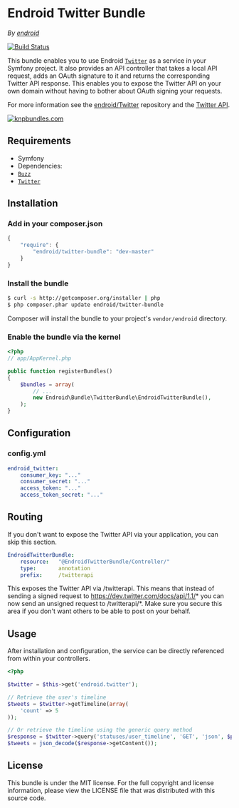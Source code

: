 Endroid Twitter Bundle
======================

*By [endroid](http://endroid.nl/)*

[![Build Status](https://secure.travis-ci.org/endroid/EndroidTwitterBundle.png)](http://travis-ci.org/endroid/EndroidTwitterBundle)

This bundle enables you to use Endroid [`Twitter`](https://github.com/endroid/Twitter) as a service in your Symfony project.
It also provides an API controller that takes a local API request, adds an OAuth signature to it and returns the corresponding
Twitter API response. This enables you to expose the Twitter API on your own domain without having to bother about OAuth
signing your requests.

For more information see the [endroid/Twitter](https://github.com/endroid/Twitter) repository and the [Twitter API](https://dev.twitter.com/docs/api/1.1).

[![knpbundles.com](http://knpbundles.com/endroid/EndroidTwitterBundle/badge-short)](http://knpbundles.com/endroid/EndroidTwitterBundle)

## Requirements

* Symfony
* Dependencies:
 * [`Buzz`](https://github.com/kriswallsmith/Buzz)
 * [`Twitter`](https://github.com/endroid/Twitter)

## Installation

### Add in your composer.json

```js
{
    "require": {
        "endroid/twitter-bundle": "dev-master"
    }
}
```

### Install the bundle

``` bash
$ curl -s http://getcomposer.org/installer | php
$ php composer.phar update endroid/twitter-bundle
```

Composer will install the bundle to your project's `vendor/endroid` directory.

### Enable the bundle via the kernel

``` php
<?php
// app/AppKernel.php

public function registerBundles()
{
    $bundles = array(
        // ...
        new Endroid\Bundle\TwitterBundle\EndroidTwitterBundle(),
    );
}
```

## Configuration

### config.yml

```yaml
endroid_twitter:
    consumer_key: "..."
    consumer_secret: "..."
    access_token: "..."
    access_token_secret: "..."
```

## Routing

If you don't want to expose the Twitter API via your application, you can skip this section.

``` yml
EndroidTwitterBundle:
    resource:	"@EndroidTwitterBundle/Controller/"
    type:		annotation
    prefix:		/twitterapi
```

This exposes the Twitter API via <yourdomain>/twitterapi. This means that instead of sending a signed request to
https://dev.twitter.com/docs/api/1.1/* you can now send an unsigned request to <yourdomain>/twitterapi/*. Make sure you
secure this area if you don't want others to be able to post on your behalf.

## Usage

After installation and configuration, the service can be directly referenced from within your controllers.

```php
<?php

$twitter = $this->get('endroid.twitter');

// Retrieve the user's timeline
$tweets = $twitter->getTimeline(array(
    'count' => 5
));

// Or retrieve the timeline using the generic query method
$response = $twitter->query('statuses/user_timeline', 'GET', 'json', $parameters);
$tweets = json_decode($response->getContent());

```

## License

This bundle is under the MIT license. For the full copyright and license information, please view the LICENSE file that
was distributed with this source code.
